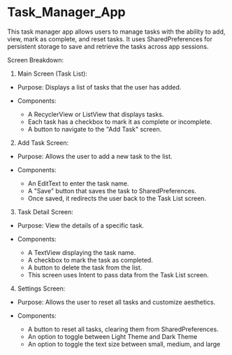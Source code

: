 # Task_Manager_App
This task manager app allows users to manage tasks with the ability to add, view, mark as complete, and reset tasks. It uses SharedPreferences for persistent storage to save and retrieve the tasks across app sessions.

Screen Breakdown:

1. Main Screen (Task List):
  * Purpose: Displays a list of tasks that the user has added.

  * Components:
    - A RecyclerView or ListView that displays tasks.
    - Each task has a checkbox to mark it as complete or incomplete.
    - A button to navigate to the "Add Task" screen.

2. Add Task Screen:
  * Purpose: Allows the user to add a new task to the list.

  * Components:
    - An EditText to enter the task name.
    - A "Save" button that saves the task to SharedPreferences.
    - Once saved, it redirects the user back to the Task List screen.

3. Task Detail Screen:
  * Purpose: View the details of a specific task.

  * Components:
    - A TextView displaying the task name.
    - A checkbox to mark the task as completed.
    - A button to delete the task from the list.
    - This screen uses Intent to pass data from the Task List screen.

4. Settings Screen:
  * Purpose: Allows the user to reset all tasks and customize aesthetics.

  * Components:
    - A button to reset all tasks, clearing them from SharedPreferences.
    - An option to toggle between Light Theme and Dark Theme
    - An option to toggle the text size between small, medium, and large
   
